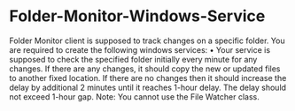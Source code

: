 # Folder-Monitor-Windows-Service
Folder Monitor client is supposed to track changes on a specific folder. You are required to create the following windows services: • Your service is supposed to check the specified folder initially every minute for any changes. If there are any changes, it should copy the new or updated files to another fixed location. If there are no changes then it should increase the delay by additional 2 minutes until it reaches 1-hour delay. The delay should not exceed 1-hour gap. Note: You cannot use the File Watcher class.
